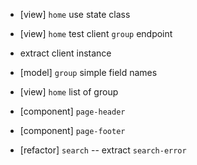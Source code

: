 - [view] `home` use state class

- [view] `home` test client `group` endpoint

- extract client instance

- [model] `group` simple field names

- [view] `home` list of group

- [component] `page-header`
- [component] `page-footer`

- [refactor] `search` -- extract `search-error`

